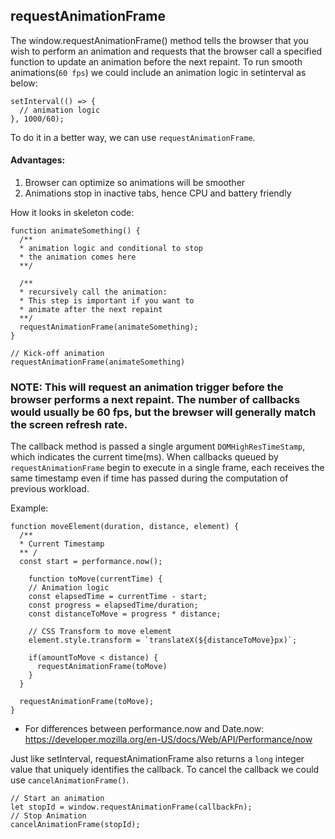 ## requestAnimationFrame

The window.requestAnimationFrame() method tells the browser that you wish to perform an animation and requests that the browser call a specified function to update an animation before the next repaint. 
To run smooth animations(`60 fps`) we could include an animation logic in setinterval as below:

```
setInterval(() => {
  // animation logic
}, 1000/60);
```

To do it in a better way, we can use `requestAnimationFrame`.

#### Advantages:

1. Browser can optimize so animations will be smoother
2. Animations stop in inactive tabs, hence CPU and battery friendly

How it looks in skeleton code:

```
function animateSomething() {
  /** 
  * animation logic and conditional to stop
  * the animation comes here
  **/

  /** 
  * recursively call the animation: 
  * This step is important if you want to  
  * animate after the next repaint
  **/
  requestAnimationFrame(animateSomething);
}

// Kick-off animation
requestAnimationFrame(animateSomething)
```

### NOTE: This will request an animation trigger before the browser performs a next repaint. The number of callbacks would usually be 60 fps, but the brewser will generally match the screen refresh rate.

The callback method is passed a single argument `DOMHighResTimeStamp`, which indicates the current time(ms). 
When callbacks queued by `requestAnimationFrame` begin to execute in a single frame, each receives the same timestamp even if time has passed during the computation of previous workload.

Example:

```
function moveElement(duration, distance, element) {
  /**
  * Current Timestamp
  ** /
  const start = performance.now();

    function toMove(currentTime) {
    // Animation logic
    const elapsedTime = currentTime - start;
    const progress = elapsedTime/duration;
    const distanceToMove = progress * distance;

    // CSS Transform to move element
    element.style.transform = `translateX(${distanceToMove}px)`;

    if(amountToMove < distance) {
      requestAnimationFrame(toMove)
    }
  }

  requestAnimationFrame(toMove);
}
```

* For differences between performance.now and Date.now: https://developer.mozilla.org/en-US/docs/Web/API/Performance/now

Just like setInterval, requestAnimationFrame also returns a `long` integer value that uniquely identifies the callback. To cancel the callback we could use `cancelAnimationFrame()`.

```
// Start an animation
let stopId = window.requestAnimationFrame(callbackFn);
// Stop Animation
cancelAnimationFrame(stopId);
```